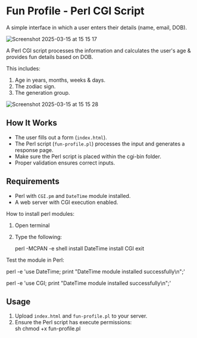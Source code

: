 # Fun Profile - Perl CGI Script

A simple interface in which a user enters their details (name, email, DOB).  

![Screenshot 2025-03-15 at 15 15 17](https://github.com/user-attachments/assets/91e9b294-49c2-4ceb-90df-8414aa9d6429)

A Perl CGI script processes the information and calculates the user's age & provides fun details based on DOB.

This includes:
1. Age in years, months, weeks & days.  
2. The zodiac sign.  
3. The generation group.  

![Screenshot 2025-03-15 at 15 15 28](https://github.com/user-attachments/assets/21830987-45df-44d5-a052-61e5423afe28)

## How It Works
- The user fills out a form (`index.html`).
- The Perl script (`fun-profile.pl`) processes the input and generates a response page.
- Make sure the Perl script is placed within the cgi-bin folder. 
- Proper validation ensures correct inputs.

## Requirements
- Perl with `CGI.pm` and `DateTime` module installed.
- A web server with CGI execution enabled.

How to install perl modules:
1. Open terminal
2. Type the following:
   
   perl -MCPAN -e shell
   install DateTime
   install CGI
   exit

Test the module in Perl:

   perl -e 'use DateTime; print "DateTime module installed successfully\n";'
   
   perl -e 'use CGI; print "DateTime module installed successfully\n";'


## Usage
1. Upload `index.html` and `fun-profile.pl` to your server.
2. Ensure the Perl script has execute permissions:  
   sh
   chmod +x fun-profile.pl
